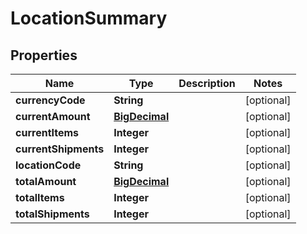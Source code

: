 
# LocationSummary

## Properties
Name | Type | Description | Notes
------------ | ------------- | ------------- | -------------
**currencyCode** | **String** |  |  [optional]
**currentAmount** | [**BigDecimal**](BigDecimal.md) |  |  [optional]
**currentItems** | **Integer** |  |  [optional]
**currentShipments** | **Integer** |  |  [optional]
**locationCode** | **String** |  |  [optional]
**totalAmount** | [**BigDecimal**](BigDecimal.md) |  |  [optional]
**totalItems** | **Integer** |  |  [optional]
**totalShipments** | **Integer** |  |  [optional]



